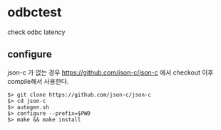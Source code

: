 # odbctest
check odbc latency

## configure

json-c 가 없는 경우 https://github.com/json-c/json-c 에서 
checkout 이후 compile해서 사용한다.

```
$> git clone https://github.com/json-c/json-c 
$> cd json-c
$> autogen.sh
$> configure --prefix=$PWD
$> make && make install
```
